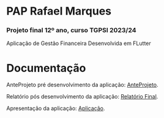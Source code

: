 # PAP Rafael Marques
<h3>Projeto final 12º ano, curso TGPSI 2023/24</h3>
<p>Aplicação de Gestão Financeira Desenvolvida em FLutter</p>

# Documentação
AnteProjeto pré desenvolvimento da aplicação: [AnteProjeto](https://github.com/Marques960/moneymind/blob/main/N15%20-%20Anteprojeto%20-%20Rafael%20Marques.pdf). 

Relatório pós desenvolvimento da aplicação: [Relatório Final](https://github.com/Marques960/moneymind/blob/main/Relat%C3%B3rio%20Final%20PAP_Rafael_Marques.pdf). 

Apresentação da aplicação: [Aplicação](https://github.com/Marques960/moneymind/blob/main/Apresenta%C3%A7%C3%A3o_PAP_Rafael_Marques.pptx). 


